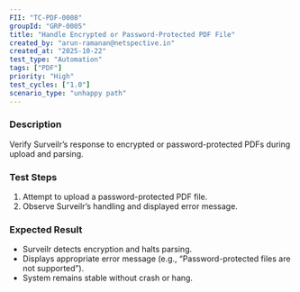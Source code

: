 ```yaml
---
FII: "TC-PDF-0008"
groupId: "GRP-0005"
title: "Handle Encrypted or Password-Protected PDF File"
created_by: "arun-ramanan@netspective.in"
created_at: "2025-10-22"
test_type: "Automation"
tags: ["PDF"]
priority: "High"
test_cycles: ["1.0"]
scenario_type: "unhappy path"
---
```


### Description
Verify Surveilr’s response to encrypted or password-protected PDFs during upload and parsing.

### Test Steps
1. Attempt to upload a password-protected PDF file.  
2. Observe Surveilr’s handling and displayed error message.  

### Expected Result
- Surveilr detects encryption and halts parsing.  
- Displays appropriate error message (e.g., “Password-protected files are not supported”).  
- System remains stable without crash or hang.
